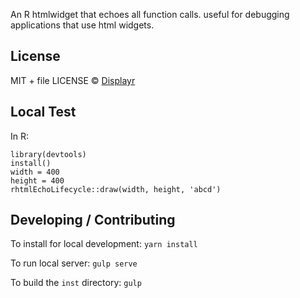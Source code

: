 An R htmlwidget that echoes all function calls. useful for debugging applications that use html widgets.

License
-------
MIT + file LICENSE © [Displayr](https://www.displayr.com)

Local Test
-------

In R:

    library(devtools)
    install()
    width = 400
    height = 400
    rhtmlEchoLifecycle::draw(width, height, 'abcd')

Developing / Contributing
------

To install for local development: `yarn install`

To run local server: `gulp serve`

To build the `inst` directory: `gulp`